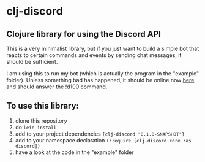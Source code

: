 # clj-discord

## Clojure library for using the Discord API

This is a very minimalist library, but if you just want to build a simple bot 
that reacts to certain commands and events by sending chat messages, it should be sufficient.

I am using this to run my bot (which is actually the program in the "example" folder).
Unless something bad has happened, it should be online now [here](https://discord.gg/zxv7ws9) and should answer the !d100 command.

## To use this library:

1. clone this repository
2. do `lein install`
3. add to your project dependencies `[clj-discord "0.1.0-SNAPSHOT"]`
4. add to your namespace declaration `(:require [clj-discord.core :as discord])`
5. have a look at the code in the "example" folder
